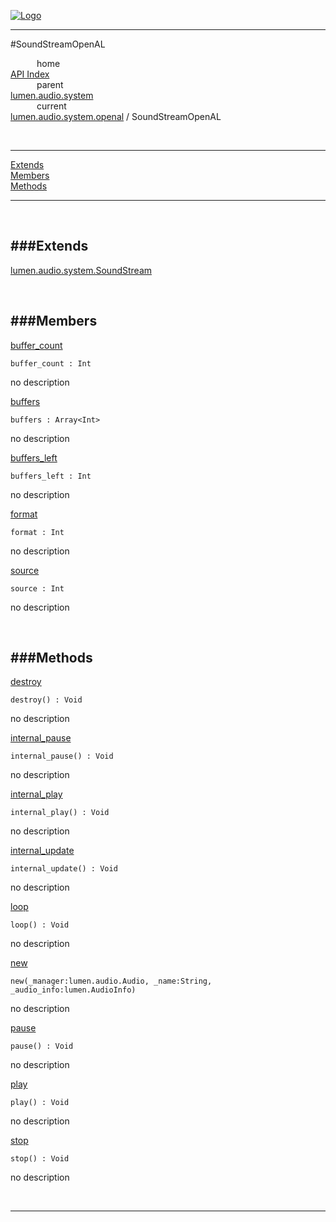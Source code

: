 
[![Logo](../../../../../images/logo.png)](../../../../../index.html)

---

#SoundStreamOpenAL


&emsp;&emsp;&emsp;home   
[API Index](../../../../../api/index.html#lumen.audio)   
&emsp;&emsp;&emsp;parent    
[lumen.audio.system](../)     
&emsp;&emsp;&emsp;current    
[lumen.audio.system.openal](./) / SoundStreamOpenAL

<br/>

---


[Extends](#Extends)   
[Members](#Members)   
[Methods](#Methods)   


---

&nbsp;   

<a class="lift" name="Extends" ></a>
###Extends   
---
<a class="lift" name="lumen.audio.system.SoundStream" href="{{{rel_path}}}api/lumen/audio.system.SoundStream.html">lumen.audio.system.SoundStream</a>

&nbsp;   

<a class="lift" name="Members" ></a>
###Members   
---
<a class="lift" name="buffer_count" href="#buffer_count">buffer_count</a>



`buffer_count : Int`

<span class="small_desc_flat"> no description </span>   

<a class="lift" name="buffers" href="#buffers">buffers</a>



`buffers : Array<Int>`

<span class="small_desc_flat"> no description </span>   

<a class="lift" name="buffers_left" href="#buffers_left">buffers_left</a>



`buffers_left : Int`

<span class="small_desc_flat"> no description </span>   

<a class="lift" name="format" href="#format">format</a>



`format : Int`

<span class="small_desc_flat"> no description </span>   

<a class="lift" name="source" href="#source">source</a>



`source : Int`

<span class="small_desc_flat"> no description </span>   

&nbsp;   

<a class="lift" name="Methods" ></a>
###Methods   
---
<a class="lift" name="destroy" href="#destroy">destroy</a>



`destroy() : Void`

<span class="small_desc_flat"> no description </span>   

<a class="lift" name="internal_pause" href="#internal_pause">internal_pause</a>



`internal_pause() : Void`

<span class="small_desc_flat"> no description </span>   

<a class="lift" name="internal_play" href="#internal_play">internal_play</a>



`internal_play() : Void`

<span class="small_desc_flat"> no description </span>   

<a class="lift" name="internal_update" href="#internal_update">internal_update</a>



`internal_update() : Void`

<span class="small_desc_flat"> no description </span>   

<a class="lift" name="loop" href="#loop">loop</a>



`loop() : Void`

<span class="small_desc_flat"> no description </span>   

<a class="lift" name="new" href="#new">new</a>



`new(_manager:lumen.audio.Audio, _name:String, _audio_info:lumen.AudioInfo) `

<span class="small_desc_flat"> no description </span>   

<a class="lift" name="pause" href="#pause">pause</a>



`pause() : Void`

<span class="small_desc_flat"> no description </span>   

<a class="lift" name="play" href="#play">play</a>



`play() : Void`

<span class="small_desc_flat"> no description </span>   

<a class="lift" name="stop" href="#stop">stop</a>



`stop() : Void`

<span class="small_desc_flat"> no description </span>   



&nbsp;
&nbsp;
&nbsp;

---  


&nbsp;   
&nbsp;   